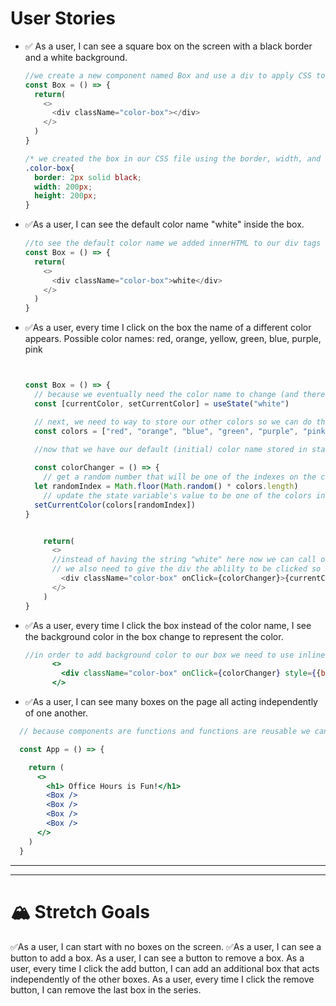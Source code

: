  # User Stories
- ✅ As a user, I can see a square box on the screen with a black border and a white background.

  ```javascript
  //we create a new component named Box and use a div to apply CSS to
  const Box = () => {
    return(
      <>
        <div className="color-box"></div>
      </>
    )
  }
  ```
  ```css
  /* we created the box in our CSS file using the border, width, and height */
  .color-box{
    border: 2px solid black;
    width: 200px;
    height: 200px;
  }
  ```

- ✅As a user, I can see the default color name "white" inside the box.

  ```javascript
  //to see the default color name we added innerHTML to our div tags 
  const Box = () => {
    return(
      <>
        <div className="color-box">white</div>
      </>
    )
  }
  ```

- ✅As a user, every time I click on the box the name of a different color appears. Possible color names: red, orange, yellow, green, blue, purple, pink

  ```javascript


  const Box = () => {
    // because we eventually need the color name to change (and therefore change how to component looks(renders)) we need to hold it in a variable. We are going to store the color name in state since it will effect how the Box component renders 
    const [currentColor, setCurrentColor] = useState("white")

    // next, we need to way to store our other colors so we can do that by storing them in an array 
    const colors = ["red", "orange", "blue", "green", "purple", "pink", "magenta"]
    
    //now that we have our default (initial) color name stored in state and we have a way to update it (using our setter function) we now need to create some behavior that will be performed when we click our box. To do this we will create a function 

    const colorChanger = () => {
      // get a random number that will be one of the indexes on the colors array
    let randomIndex = Math.floor(Math.random() * colors.length)
      // update the state variable's value to be one of the colors in the array at the random index
    setCurrentColor(colors[randomIndex])
  }


      return(
        <>
        //instead of having the string "white" here now we can call on the state variable that hold the color name
        // we also need to give the div the ablilty to be clicked so we use the onClick attribute. That attributes take a behavior and that behavior is our colorChanger function 
          <div className="color-box" onClick={colorChanger}>{currentColor}</div>
        </>
      )
  }
  ```

- ✅As a user, every time I click the box instead of the color name, I see the background color in the box change to represent the color.
  ```jsx 
  //in order to add background color to our box we need to use inline styling. Since our color names are stored as state we can use state to give our boxes a ground color
        <>
          <div className="color-box" onClick={colorChanger} style={{backgroundColor: currentColor}}>{currentColor}</div>
        </>

  ```

- ✅As a user, I can see many boxes on the page all acting independently of one another.
```jsx
  // because components are functions and functions are reusable we can just make more Box component calls in App.js to see mutiple boxes 

  const App = () => {

    return (
      <>
        <h1> Office Hours is Fun!</h1>
        <Box />
        <Box />
        <Box />
        <Box />
      </>
    )
  }
  ```
---
---
# 🏔 Stretch Goals
✅As a user, I can start with no boxes on the screen.
✅As a user, I can see a button to add a box.
As a user, I can see a button to remove a box.
As a user, every time I click the add button, I can add an additional box that acts independently of the other boxes.
As a user, every time I click the remove button, I can remove the last box in the series.